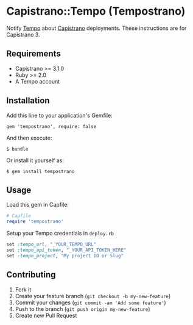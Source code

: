 # Capistrano::Tempo (Tempostrano)

Notify [Tempo](https://tempo-project.com) about [Capistrano](http://www.capistranorb.com) deployments. These instructions are for Capistrano 3.

## Requirements

- Capistrano >= 3.1.0
- Ruby >= 2.0
- A Tempo account

## Installation

Add this line to your application's Gemfile:

    gem 'tempostrano', require: false

And then execute:

    $ bundle

Or install it yourself as:

    $ gem install tempostrano

## Usage

Load this gem in Capfile:

```ruby
# Capfile
require 'tempostrano'
```

Setup your Tempo credentials in `deploy.rb`

```ruby
set :tempo_url, "_YOUR_TEMPO_URL"
set :tempo_api_token, "_YOUR_API_TOKEN_HERE"
set :tempo_project, "My project ID or Slug"
```

## Contributing

1. Fork it
2. Create your feature branch (`git checkout -b my-new-feature`)
3. Commit your changes (`git commit -am 'Add some feature'`)
4. Push to the branch (`git push origin my-new-feature`)
5. Create new Pull Request
